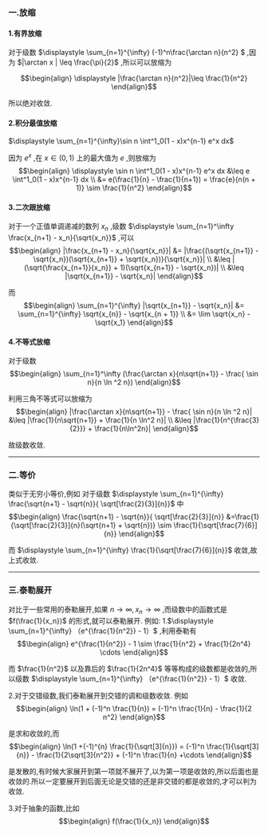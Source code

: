 ### 一.放缩
#### 1.有界放缩
对于级数 $\displaystyle \sum_{n=1}^{\infty} (-1)^n\frac{\arctan n}{n^2} $ ,因为 $|\arctan x | \leq \frac{\pi}{2}$ ,所以可以放缩为

$$\begin{align}
    \displaystyle |\frac{\arctan n}{n^2}|\leq \frac{1}{n^2}
\end{align}$$

所以绝对收敛.

#### 2.积分最值放缩
$\displaystyle \sum_{n=1}^{\infty}\sin n \int^1_0(1 - x)x^{n-1} e^x dx$ 

因为 $e^x$ ,在 $x \in  (0,1)$ 上的最大值为 $e$ ,则放缩为 
$$\begin{align}
    \displaystyle \sin n \int^1_0(1 - x)x^{n-1} e^x dx &\leq e \int^1_0(1 - x)x^{n-1} dx  \\
    &=  e(\frac{1}{n} - \frac{1}{n+1}) = \frac{e}{n(n + 1)} \sim \frac{1}{n^2}    
\end{align}$$

#### 3.二次跟放缩
对于一个正值单调递减的数列 $x_n$ ,级数 $\displaystyle \sum_{n=1}^\infty \frac{x_{n+1} - x_n}{\sqrt{x_n}}$ ,可以
$$\begin{align}
    |\frac{x_{n+1} - x_n}{\sqrt{x_n}}| &= |\frac{(\sqrt{x_{n+1}} - \sqrt{x_n})(\sqrt{x_{n+1}} + \sqrt{x_n})}{\sqrt{x_n}}| \\
    &\leq  |(\sqrt{\frac{x_{n+1}}{x_n}} + 1)(\sqrt{x_{n+1}} - \sqrt{x_n})| \\
    &\leq  |\sqrt{x_{n+1}} - \sqrt{x_n}|
\end{align}$$

而
$$\begin{align}
    \sum_{n=1}^{\infty} |\sqrt{x_{n+1}} - \sqrt{x_n}| &= \sum_{n=1}^{\infty} \sqrt{x_{n}} - \sqrt{x_{n + 1}} \\
    &= \lim \sqrt{x_n} - \sqrt{x_1}
\end{align}$$

#### 4.不等式放缩
对于级数
$$\begin{align}
    \sum_{n=1}^\infty (\frac{\arctan x}{n\sqrt{n+1}} - \frac{ \sin n}{n \ln ^2 n})
\end{align}$$


利用三角不等式可以放缩为
$$\begin{align}
    |\frac{\arctan x}{n\sqrt{n+1}} - \frac{ \sin n}{n \ln ^2 n}| &\leq |\frac{1}{n\sqrt{n+1}} + \frac{1}{n \ln^2 n}| \\
    &\leq |\frac{1}{n^{\frac{3}{2}}}  + \frac{1}{n\ln^2n}|
\end{align}$$

故级数收敛.


---
### 二.等价
类似于无穷小等价,例如
对于级数 $\displaystyle \sum_{n=1}^{\infty} \frac{\sqrt{n+1} - \sqrt{n}}{ \sqrt[\frac{2}{3}]{n}}$ 中
$$\begin{align}
    \frac{\sqrt{n+1} - \sqrt{n}}{ \sqrt[\frac{2}{3}]{n}} &=\frac{1}{\sqrt[\frac{2}{3}]{n}(\sqrt{n+1} + \sqrt{n})} \sim \frac{1}{\sqrt[\frac{7}{6}]{n}}
\end{align}$$

而 $\displaystyle \sum_{n=1}^{\infty} \frac{1}{\sqrt[\frac{7}{6}]{n}}$ 收敛,故上式收敛.

---
### 三.泰勒展开
对比于一些常用的泰勒展开,如果 $n \rightarrow \infty,x_n \rightarrow \infty$ ,而级数中的函数式是 $f(\frac{1}{x_n})$ 的形式,就可以泰勒展开.
例如:
1.$\displaystyle \sum_{n=1}^{\infty} （e^{\frac{1}{n^2}} - 1）$ ,利用泰勒有
$$\begin{align}
    e^{\frac{1}{n^2}} - 1 \sim \frac{1}{n^2} + \frac{1}{2n^4} \cdots
\end{align}$$

而 $\frac{1}{n^2}$ 以及靠后的 $\frac{1}{2n^4}$ 等等构成的级数都是收敛的,所以级数 $\displaystyle \sum_{n=1}^{\infty} （e^{\frac{1}{n^2}} - 1）$  收敛.

2.对于交错级数,我们泰勒展开到交错的调和级数收敛.
例如
$$\begin{align}
    \ln(1 + (-1)^n \frac{1}{n}) = (-1)^n \frac{1}{n} - \frac{1}{2 n^2} 
\end{align}$$

是求和收敛的,而
$$\begin{align}
    \ln(1 +(-1)^{n} \frac{1}{\sqrt[3]{n}}) = (-1)^n \frac{1}{\sqrt[3]{n}} - \frac{1}{2\sqrt[3]{n^2}} + (-1)^n \frac{1}{n} +\cdots 
\end{align}$$

是发散的,有时候大家展开到第一项就不展开了,以为第一项是收敛的,所以后面也是收敛的.所以一定要展开到后面无论是交错的还是非交错的都是收敛的,才可以判为收敛.

3.对于抽象的函数,比如
$$\begin{align}
    f(\frac{1}{x_n})
\end{align}$$

